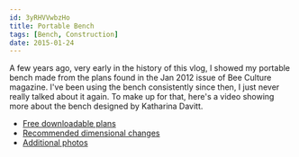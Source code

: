 ```yaml
---
id: 3yRHVVwbzHo
title: Portable Bench
tags: [Bench, Construction]
date: 2015-01-24
---
```

A few years ago, very early in the history of this vlog, I showed my portable bench made from the plans found in the Jan 2012 issue of Bee Culture magazine. I've been using the bench consistently since then, I just never really talked about it again. To make up for that, here's a video showing more about the bench designed by Katharina Davitt.

* [Free downloadable plans](https://drive.google.com/file/d/0B19LtAPiDZi5Y1dGYkNvRXhoWTg/view)
* [Recommended dimensional changes](http://www.thebeevlog.com/2015/01/portable-bench-bee-vlog-jan-24-2015.html)
* [Additional photos](https://www.facebook.com/media/set/?set=a.350254765105307.1073741829.331132277017556&type=3)